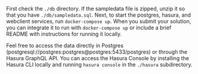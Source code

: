 First check the `./db` directory. If the sampledata file is zipped, unzip it so
that you have `./db/sampledata.sql`. Next, to start the postgres, hasura, and
webclient services, run `docker-compose up`. When you submit your solution, you
can integrate it to run with `docker-compose up` or include a brief README with
instructions for running it locally.

Feel free to access the data directly in Postgres
(postgresql://postgres:postgres@postgres:5433/postgres) or through the Hasura
GraphQL API. You can access the Hasura Console by installing the Hasura CLI
locally and running `hasura console` in the `./hasura` subdirectory.
